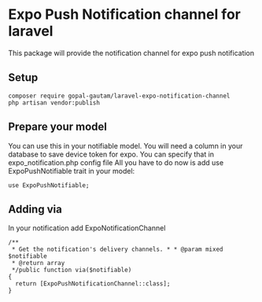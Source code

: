 # Expo Push Notification channel for laravel
This package will provide the notification channel for expo push notification


## Setup

    composer require gopal-gautam/laravel-expo-notification-channel
    php artisan vendor:publish

## Prepare your model
You can use this in your notifiable model. 
You will need a column in your database to save device token for expo. 
You can specify that in expo_notification.php config file
All you have to do now is add use ExpoPushNotifiable trait in your model:

    use ExpoPushNotifiable;

## Adding via
In your notification add ExpoNotificationChannel

    /**  
     * Get the notification's delivery channels. * * @param mixed  $notifiable  
     * @return array  
     */public function via($notifiable)  
    {  
      return [ExpoPushNotificationChannel::class];  
    }
